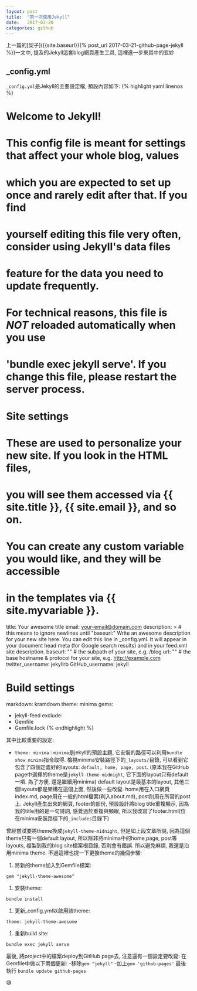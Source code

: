 ```yaml
---
layout: post
title:  "第一次使用Jekyll"
date:   2017-03-20
categories: github
---
```

上一篇的[契子]({{site.baseurl}}{% post_url 2017-03-21-github-page-jekyll %})一文中, 提及的Jekyll這套blog網頁產生工具, 這裡進一步來其中的玄妙

## _config.yml

`_config.yml`是Jekyll的主要設定檔, 預設內容如下:
{% highlight yaml linenos %}
# Welcome to Jekyll!
#
# This config file is meant for settings that affect your whole blog, values
# which you are expected to set up once and rarely edit after that. If you find
# yourself editing this file very often, consider using Jekyll's data files
# feature for the data you need to update frequently.
#
# For technical reasons, this file is *NOT* reloaded automatically when you use
# 'bundle exec jekyll serve'. If you change this file, please restart the server process.

# Site settings
# These are used to personalize your new site. If you look in the HTML files,
# you will see them accessed via {{ site.title }}, {{ site.email }}, and so on.
# You can create any custom variable you would like, and they will be accessible
# in the templates via {{ site.myvariable }}.
title: Your awesome title
email: your-email@domain.com
description: > # this means to ignore newlines until "baseurl:"
  Write an awesome description for your new site here. You can edit this
  line in _config.yml. It will appear in your document head meta (for
  Google search results) and in your feed.xml site description.
baseurl: "" # the subpath of your site, e.g. /blog
url: "" # the base hostname & protocol for your site, e.g. http://example.com
twitter_username: jekyllrb
GitHub_username:  jekyll

# Build settings
markdown: kramdown
theme: minima
gems:
  - jekyll-feed
exclude:
  - Gemfile
  - Gemfile.lock
{% endhighlight %}

其中比較重要的設定:
- `theme: minima` : `minima`是jekyll的預設主題, 它安裝的路徑可以利用`bundle show minima`指令取得. 
檢視minima安裝路徑下的`_layouts/`目錄, 可以看到它包含了四個定義好的layouts: `default, home, page, post`. 
(原本我在GitHub page中選擇的theme是`jekyll-theme-midnight`, 它下面的layout只有default一項. 為了方便, 還是繼續用minima)
default layout是最基本的layout, 其他三個layouts都是架構在這個上面, 然後做一些改變. 
home用在入口網頁index.md, page用在一般的html檔案(利入about.md), post則用在所寫的post上.
Jekyll產生出來的網頁, footer的部份, 預設設計將blog title重複顯示, 因為我的title用的是一句詩詞, 
感覺過於重複與顯眼, 所以我改寫了footer.html(位在minima安裝路徑下的`_includes`目錄下)

曾經嘗試要將theme換成`jekyll-theme-midnight`, 但是如上段文章所說, 因為這個theme只有一個default layout, 
所以除非將minima中的home,page, post等layouts, 複製到我的blog site檔案根目錄, 否則會有錯誤. 所以避免麻煩,
我還是沿用minima theme. 不過這裡也提一下更換theme的幾個步驟:
1. 將新的theme加入到Gemfile檔案:
```
gem "jekyll-theme-awesome"
```
1. 安裝theme:
```
bundle install
```
1. 更新_config.yml以啟用該theme:
```
theme: jekyll-theme-awesome
```
1. 重新build site:
```
bundle exec jekyll serve
```

最後, 將project中的檔案deploy到GitHub page去, 注意還有一個設定要改變: 在Gemfile中做以下兩個更新:
-移除`gem "jekyll"`
-加上`gem 'github-pages'`
最後執行 `bundle update github-pages`


:sweat_smile:


